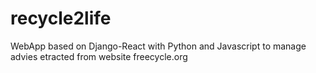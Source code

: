 # recycle2life
WebApp based on Django-React with Python and Javascript to manage advies etracted from website freecycle.org
